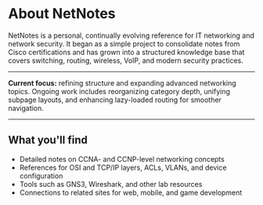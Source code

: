 <div class="siteInfoContent">
  <h1>About NetNotes</h1>
  NetNotes is a personal, continually evolving reference for <span class="emphasis">IT networking and network security</span>. It began as a simple project to consolidate notes from Cisco certifications and has grown into a structured knowledge base that covers switching, routing, wireless, VoIP, and modern security practices.
</div>

<hr />

<div class="Note">
  <strong>Current focus:</strong> refining structure and expanding advanced networking topics. Ongoing work includes reorganizing category depth, unifying subpage layouts, and enhancing lazy-loaded routing for smoother navigation.
</div>

<hr />

<div class="siteInfoContent">
  <h2>What you'll find</h2>
  <ul>
    <li>Detailed notes on CCNA- and CCNP-level networking concepts</li>
    <li>References for OSI and TCP/IP layers, ACLs, VLANs, and device configuration</li>
    <li>Tools such as GNS3, Wireshark, and other lab resources</li>
    <li>Connections to related sites for web, mobile, and game development</li>
  </ul>
</div>